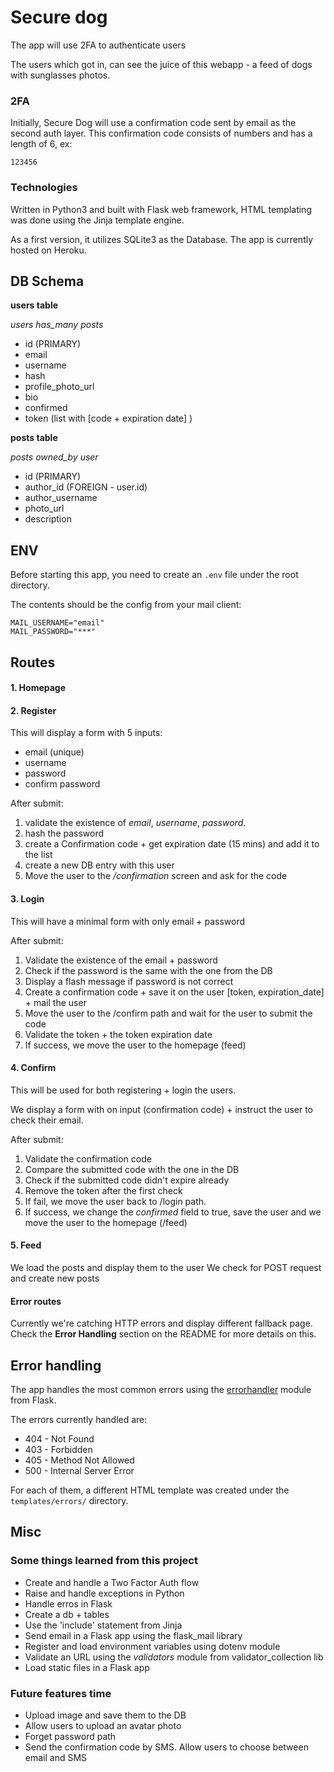

# Secure dog

The app will use 2FA to authenticate users

The users which got in, can see the juice of this webapp - a feed of dogs with sunglasses photos.

### 2FA

Initially, Secure Dog will use a confirmation code sent by email as the second auth layer. This confirmation code consists of numbers and has a length of 6, ex:
```
123456
```

### Technologies
Written in Python3 and built with Flask web framework, HTML templating was done using the Jinja template engine.

As a first version, it utilizes SQLite3 as the Database. The app is currently hosted on Heroku.

## DB Schema

**users table**

*users has_many posts*

- id (PRIMARY)
- email
- username
- hash
- profile_photo_url
- bio
- confirmed
- token (list with [code + expiration date] )
 

**posts table**

*posts owned_by user*
- id (PRIMARY)
- author_id (FOREIGN - user.id)
- author_username
- photo_url
- description

## ENV

Before starting this app, you need to create an `.env` file under the root directory.

The contents should be the config from your mail client:

```
MAIL_USERNAME="email"
MAIL_PASSWORD="***"
```

## Routes

#### 1. Homepage

#### 2. Register
This will display a form with 5 inputs:
- email (unique)
- username
- password
- confirm password

After submit:

1. validate the existence of *email*, *username*, *password*.
2. hash the password
3. create a Confirmation code + get expiration date (15 mins) and add it to the list
4. create a new DB entry with this user
5. Move the user to the */confirmation* screen and ask for the code

#### 3. Login
This will have a minimal form with only email + password

After submit:

1. Validate the existence of the email + password
2. Check if the password is the same with the one from the DB
3. Display a flash message if password is not correct
4. Create a confirmation code + save it on the user [token, expiration_date] + mail the user
5. Move the user to the /confirm path and wait for the user to submit the code
6. Validate the token + the token expiration date
7. If success, we move the user to the homepage (feed)

#### 4. Confirm
This will be used for both registering + login the users.

We display a form with on input (confirmation code) + instruct the user to check their email.

After submit:

1. Validate the confirmation code
2. Compare the submitted code with the one in the DB
3. Check if the submitted code didn't expire already
4. Remove the token after the first check
5. If fail, we move the user back to /login path.
6. If success, we change the *confirmed* field to true, save the user and we move the user to the homepage (/feed)

#### 5. Feed
We load the posts and display them to the user
We check for POST request and create new posts

#### Error routes
Currently we're catching HTTP errors and display different fallback page. Check the **Error Handling** section on the README for more details on this.

## Error handling
The app handles the most common errors using the [errorhandler](https://flask.palletsprojects.com/en/2.0.x/api/#flask.Flask.errorhandler) module from Flask.

The errors currently handled are:
- 404 - Not Found
- 403 - Forbidden
- 405 - Method Not Allowed
- 500 - Internal Server Error

For each of them, a different HTML template was created under the `templates/errors/` directory.

## Misc
### Some things learned from this project
- Create and handle a Two Factor Auth flow
- Raise and handle exceptions in Python
- Handle erros in Flask
- Create a db + tables
- Use the 'include' statement from Jinja
- Send email in a Flask app using the flask_mail library
- Register and load environment variables using dotenv module
- Validate an URL using the *validators* module from validator_collection lib
- Load static files in a Flask app

### Future features time
- Upload image and save them to the DB
- Allow users to upload an avatar photo
- Forget password path
- Send the confirmation code by SMS. Allow users to choose between email and SMS